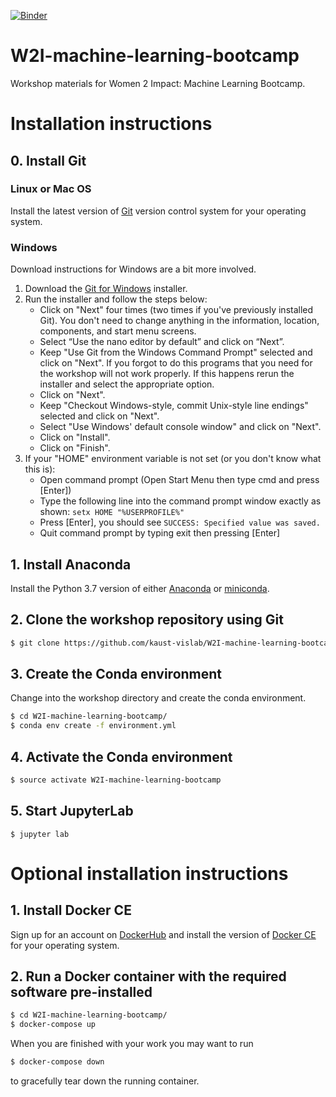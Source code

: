[![Binder](https://mybinder.org/badge_logo.svg)](https://mybinder.org/v2/gh/kaust-vislab/W2I-machine-learning-bootcamp/master)

# W2I-machine-learning-bootcamp
Workshop materials for Women 2 Impact: Machine Learning Bootcamp.


# Installation instructions

## 0. Install Git

### Linux or Mac OS
Install the latest version of [Git](https://git-scm.com/downloads) version control system for your operating system.

### Windows
Download instructions for Windows are a bit more involved.

1. Download the [Git for Windows](https://gitforwindows.org/) installer.
2. Run the installer and follow the steps below:
    * Click on "Next" four times (two times if you've previously installed Git). You don't need to change anything in the information, location, components, and start menu screens.
    * Select “Use the nano editor by default” and click on “Next”.
    * Keep "Use Git from the Windows Command Prompt" selected and click on "Next". If you forgot to do this programs that you need for the workshop will not work properly. If this happens rerun the installer and select the appropriate option.
    * Click on "Next".
    * Keep "Checkout Windows-style, commit Unix-style line endings" selected and click on "Next".
    * Select "Use Windows' default console window" and click on "Next".
    * Click on "Install".
    * Click on "Finish".
3. If your "HOME" environment variable is not set (or you don't know what this is):
    * Open command prompt (Open Start Menu then type cmd and press [Enter])
    * Type the following line into the command prompt window exactly as shown: `setx HOME "%USERPROFILE%"`
    * Press [Enter], you should see `SUCCESS: Specified value was saved.`
    * Quit command prompt by typing exit then pressing [Enter]

## 1. Install Anaconda
Install the Python 3.7 version of either [Anaconda](https://www.anaconda.com/distribution/) or [miniconda](https://docs.conda.io/en/latest/miniconda.html). 

## 2. Clone the workshop repository using Git

```bash
$ git clone https://github.com/kaust-vislab/W2I-machine-learning-bootcamp.git
```

## 3. Create the Conda environment 
Change into the workshop directory and create the conda environment.

```bash
$ cd W2I-machine-learning-bootcamp/
$ conda env create -f environment.yml
```

## 4. Activate the Conda environment

```bash
$ source activate W2I-machine-learning-bootcamp
```

## 5. Start JupyterLab

```
$ jupyter lab
```

# Optional installation instructions

## 1. Install Docker CE
Sign up for an account on [DockerHub](https://hub.docker.com) and install the version of [Docker CE](https://hub.docker.com/search/?type=edition&offering=community) for your operating system.

## 2. Run a Docker container with the required software pre-installed

```bash
$ cd W2I-machine-learning-bootcamp/
$ docker-compose up
```

When you are finished with your work you may want to run 

```bash
$ docker-compose down
```

to gracefully tear down the running container.
